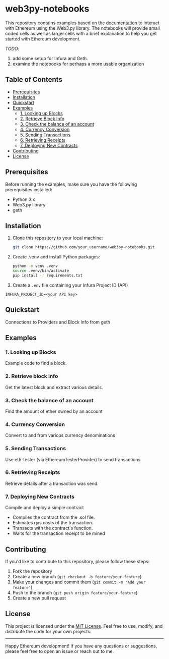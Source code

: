 # web3py-notebooks

This repository contains examples based on the [documentation](https://web3py.readthedocs.io/) to interact with Ethereum using the Web3.py library. 
The notebooks will provide small coded cells as well as larger cells with a brief explanation to help you get started with Ethereum development.

*TODO*:
1. add some setup for Infura and Geth.
1. examine the notebooks for perhaps a more usable organization 

## Table of Contents

- [Prerequisites](#prerequisites)
- [Installation](#installation)
- [Quickstart](#quickstart)
- [Examples](#examples)
  - [1. Looking up Blocks](#1-looking-up-blocks)
  - [2. Retrieve Block Info](#2-retrieve-block-info)
  - [3. Check the balance of an account](#3-check-the-balance-of-an-account)
  - [4. Currency Conversion](#4-currency-conversion)
  - [5. Sending Transactions](#5-sending-transactions)
  - [6. Retrieving Receipts](#6-retrieving-receipts)
  - [7. Deploying New Contracts](#7-deploying-new-contracts)
- [Contributing](#contributing)
- [License](#license)

## Prerequisites

Before running the examples, make sure you have the following prerequisites installed:

- Python 3.x
- Web3.py library
- geth

## Installation

1. Clone this repository to your local machine:

   ```bash
   git clone https://github.com/your_username/web3py-notebooks.git
   ```

2. Create .venv and install Python packages:

   ```bash
   python -m venv .venv
   source .venv/bin/activate
   pip install -r requirements.txt
   ```
3. Create a `.env` file containing your Infura Project ID (API)
```
INFURA_PROJECT_ID=<your API key>
```

## Quickstart

Connections to Providers and Block Info from geth

## Examples

### 1. Looking up Blocks
Example code to find a block.

### 2. Retrieve block info
Get the latest block and extract various details.

### 3. Check the balance of an account
Find the amount of ether owned by an account

### 4. Currency Conversion
Convert to and from various currency denominations

### 5. Sending Transactions
Use eth-tester (via EthereumTesterProvider) to send transactions

### 6. Retrieving Receipts
Retrieve details after a transaction was send.

### 7. Deploying New Contracts
Compile and deploy a simple contract
* Compiles the contract from the .sol file.
* Estimates gas costs of the transaction.
* Transacts with the contract's function.
* Waits for the transaction receipt to be mined


## Contributing

If you'd like to contribute to this repository, please follow these steps:

1. Fork the repository
2. Create a new branch (`git checkout -b feature/your-feature`)
3. Make your changes and commit them (`git commit -m 'Add your feature'`)
4. Push to the branch (`git push origin feature/your-feature`)
5. Create a new pull request

## License

This project is licensed under the [MIT License](LICENSE). Feel free to use, modify, and distribute the code for your own projects.

---

Happy Ethereum development! If you have any questions or suggestions, please feel free to open an issue or reach out to me.

